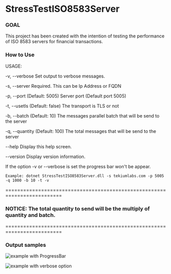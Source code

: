 # StressTestISO8583Server

### GOAL
This project has been created with the intention of testing the performance of ISO 8583 servers for financial transactions.

### How to Use

USAGE:

  -v, --verbose     Set output to verbose messages.

  -s, --server      Required. This can be Ip Address or FQDN

  -p, --port        (Default: 5005) Server port (Default port 5005)

  -t, --usetls      (Default: false) The transport is TLS or not

  -b, --batch       (Default: 10) The messages parallel batch that will be send to the
                    server

  -q, --quantity    (Default: 100) The total messages that will be send to the server

  --help            Display this help screen.

  --version         Display version information.

If the option -v or --verbose is set the progress bar won't be appear.


```shell
Example: dotnet StressTestISO8583Server.dll -s tekiumlabs.com -p 5005 -q 1000 -b 10 -t -v
```

=========================================================================
### NOTICE: The total quantity to send will be the multiply of quantity and batch.
=========================================================================

### Output samples

![example with ProgressBar](https://raw.githubusercontent.com/mchinchilla/StressTestISO8583Server/master/Resources/prgbar.gif)

![example with verbose option](https://raw.githubusercontent.com/mchinchilla/StressTestISO8583Server/master/Resources/no-prgbar.gif)




